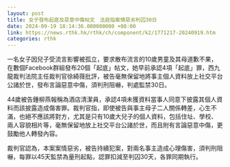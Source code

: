 ```yaml
---
layout: post
title: 女子發布起底及惡意中傷帖文　法庭指案情惡劣判囚30日
date: 2024-09-19 18:14:36.000000000 +08:00
link: https://news.rthk.hk/rthk/ch/component/k2/1771217-20240919.htm
categories: rthk
---
```


一名女子因兒子受流言影響被孤立，要求散布流言的10歲男童及其母道歉不果，在數個Facebook群組發布20個「起底」帖文，她早前承認4項「起底」罪，西九龍裁判法院主任裁判官徐綺薇批評，被告毫無保留地將事主個人資料放上社交平台公諸於世，發布言論惡意中傷，須判刑阻嚇，判處監禁30日。

44歲被告鍾柳燕報稱為酒店清潔員，承認4項未獲資料當事人同意下披露其個人資料而該披露造成傷害罪。裁判官指，即使被告與事主母子二人關係轉差，心生不滿，也絕不應該將對方，尤其是只有10歲大兒子的個人資料，包括住址、學校、兩人容貌相片等，毫無保留地放上社交平台公諸於世，而且附有言論惡意中傷，更鼓勵他人轉發內容。

裁判官認為，本案案情惡劣，被告持續犯案，對兩名事主造成心理傷害，須判刑阻嚇，每罪以45天監禁為量刑起點，認罪扣減至判囚30天，各罪同期執行。
